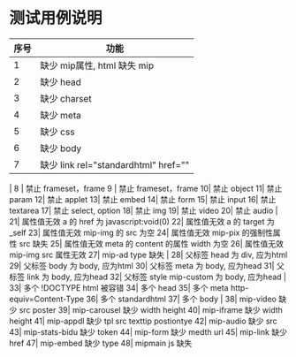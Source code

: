 # 测试用例说明
序号|功能
---|---
1 | 缺少 mip属性, html 缺失 mip
2 | 缺少 head
3 | 缺少 charset
4 | 缺少 meta
5 | 缺少 css
6 | 缺少 body
7 | 缺少 link rel="standardhtml" href=""
  | 
8 | 禁止 frameset，frame
9 | 禁止 frameset，frame
10| 禁止 object
11| 禁止 param
12| 禁止 applet
13| 禁止 embed
14| 禁止 form
15| 禁止 input
16| 禁止 textarea
17| 禁止 select, option
18| 禁止 img
19| 禁止 video
20| 禁止 audio
  | 
21| 属性值无效 a 的 href 为 javascript:void(0)
22| 属性值无效 a 的 target 为 _self
23| 属性值无效 mip-img 的 src 为空
24| 属性值无效 mip-pix 的强制性属性 src 缺失
25| 属性值无效 meta 的 content 的属性 width 为空
26| 属性值无效 mip-img src 属性无效
27| mip-ad  type 缺失
  | 
28| 父标签 head 为 div, 应为html 
29| 父标签 body 为 body, 应为html 
30| 父标签 meta 为 body, 应为head
31| 父标签 link 为 body, 应为head
32| 父标签 style mip-custom 为 body, 应为head
  | 
33| 多个 !DOCTYPE html 被容错
34| 多个 head
35| 多个 meta http-equiv=Content-Type
36| 多个 standardhtml
37| 多个 body
  | 
38| mip-video 缺少 src poster
39| mip-carousel 缺少 width height
40| mip-iframe 缺少 width height
41| mip-appdl 缺少 tpl src texttip postiontye
42| mip-audio 缺少 src
43| mip-stats-bidu 缺少 token
44| mip-form 缺少 medth url
45| mip-link 缺少 href
47| mip-embed 缺少 type
48| mipmain js 缺失


